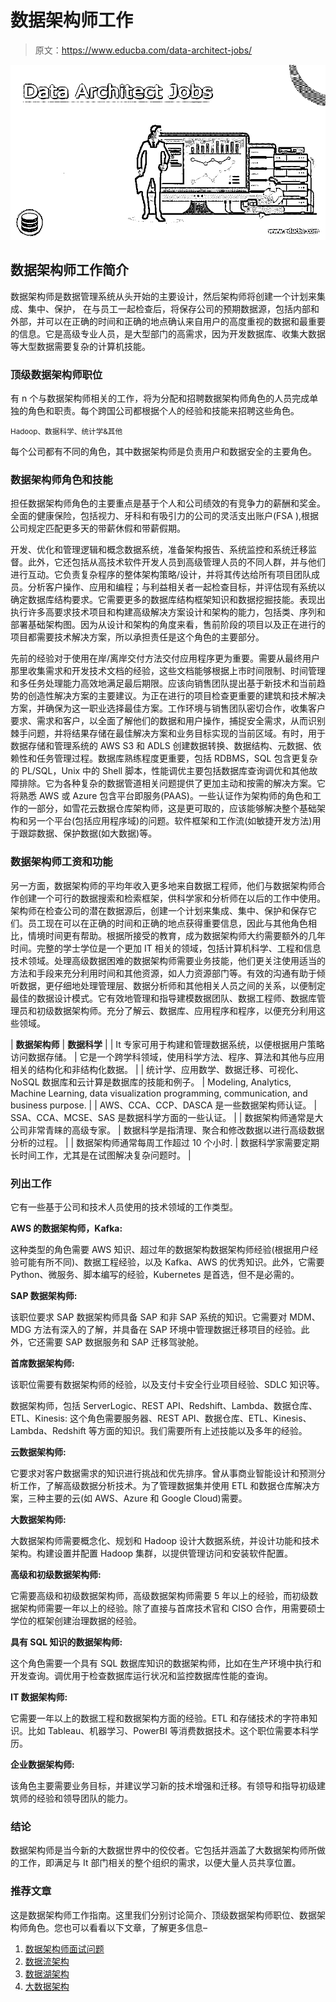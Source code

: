 # 数据架构师工作

> 原文：<https://www.educba.com/data-architect-jobs/>

![Data Architect Jobs](img/ca4c57637135236ded83de9e7cde3beb.png)



## 数据架构师工作简介

数据架构师是数据管理系统从头开始的主要设计，然后架构师将创建一个计划来集成、集中、保护， 在与员工一起检查后，将保存公司的预期数据源，包括内部和外部，并可以在正确的时间和正确的地点确认来自用户的高度重视的数据和最重要的信息。它是高级专业人员，是大型部门的高需求，因为开发数据库、收集大数据等大型数据需要复杂的计算机技能。

### 顶级数据架构师职位

有 n 个与数据架构师相关的工作，将为分配和招聘数据架构师角色的人员完成单独的角色和职责。每个跨国公司都根据个人的经验和技能来招聘这些角色。

<small>Hadoop、数据科学、统计学&其他</small>

每个公司都有不同的角色，其中数据架构师是负责用户和数据安全的主要角色。

### 数据架构师角色和技能

担任数据架构师角色的主要重点是基于个人和公司绩效的有竞争力的薪酬和奖金。全面的健康保险，包括视力、牙科和有吸引力的公司的灵活支出账户(FSA ),根据公司规定匹配更多天的带薪休假和带薪假期。

开发、优化和管理逻辑和概念数据系统，准备架构报告、系统监控和系统迁移监督。此外，它还包括从高技术软件开发人员到高级管理人员的不同人群，并与他们进行互动。它负责复杂程序的整体架构策略/设计，并将其传达给所有项目团队成员。分析客户操作、应用和编程；与利益相关者一起检查目标，并评估现有系统以确定数据库结构要求。它需要更多的数据库结构框架知识和数据挖掘技能。表现出执行许多高要求技术项目和构建高级解决方案设计和架构的能力，包括类、序列和部署基础架构图。因为从设计和架构的角度来看，售前阶段的项目以及正在进行的项目都需要技术解决方案，所以承担责任是这个角色的主要部分。

先前的经验对于使用在岸/离岸交付方法交付应用程序更为重要。需要从最终用户那里收集需求和开发技术文档的经验，这些文档能够根据上市时间限制、时间管理和多任务处理能力高效地满足最后期限。应该向销售团队提出基于新技术和当前趋势的创造性解决方案的主要建议。为正在进行的项目检查更重要的建筑和技术解决方案，并确保为这一职业选择最佳方案。工作环境与销售团队密切合作，收集客户要求、需求和客户，以全面了解他们的数据和用户操作，捕捉安全需求，从而识别棘手问题，并将结果存储在最佳解决方案和业务目标实现的当前区域。有时，用于数据存储和管理系统的 AWS S3 和 ADLS 创建数据转换、数据结构、元数据、依赖性和任务管理过程。数据库熟练程度更重要，包括 RDBMS，SQL 包含更复杂的 PL/SQL，Unix 中的 Shell 脚本，性能调优主要包括数据库查询调优和其他故障排除。它为各种复杂的数据管道相关问题提供了更加主动和按需的解决方案。它将熟悉 AWS 或 Azure 包含平台即服务(PAAS)。一些认证作为架构师的角色和工作的一部分，如雪花云数据仓库架构师，这是更可取的，应该能够解决整个基础架构和另一个平台(包括应用程序域)的问题。软件框架和工作流(如敏捷开发方法)用于跟踪数据、保护数据(如大数据)等。

### 数据架构师工资和功能

另一方面，数据架构师的平均年收入更多地来自数据工程师，他们与数据架构师合作创建一个可行的数据搜索和检索框架，供科学家和分析师在以后的工作中使用。架构师在检查公司的潜在数据源后，创建一个计划来集成、集中、保护和保存它们。员工现在可以在正确的时间和正确的地点获得重要信息，因此与其他角色相比，情境时间更有帮助。根据所接受的教育，成为数据架构师大约需要额外的几年时间。完整的学士学位是一个更加 IT 相关的领域，包括计算机科学、工程和信息技术领域。处理高级数据困难的数据架构师需要业务技能，他们更关注使用适当的方法和手段来充分利用时间和其他资源，如人力资源部门等。有效的沟通有助于倾听数据，更仔细地处理管理层、数据分析师和其他相关人员之间的关系，以便制定最佳的数据设计模式。它有效地管理和指导建模数据团队、数据工程师、数据库管理员和初级数据架构师。充分了解云、数据库、应用程序和程序，以便充分利用这些领域。

| **数据架构师** | **数据科学** |
| It 专家可用于构建和管理数据系统，以便根据用户策略访问数据存储。 | 它是一个跨学科领域，使用科学方法、程序、算法和其他与应用相关的结构化和非结构化数据。 |
| 统计学、应用数学、数据迁移、可视化、NoSQL 数据库和云计算是数据库的技能和例子。 | Modeling, Analytics, Machine Learning, data visualization programming, communication, and business purpose. |
| AWS、CCA、CCP、DASCA 是一些数据架构师认证。 | SSA、CCA、MCSE、SAS 是数据科学方面的一些认证。 |
| 数据架构师通常是大公司非常青睐的高级专家。 | 数据科学是指清理、聚合和修改数据以进行高级数据分析的过程。 |
| 数据架构师通常每周工作超过 10 个小时. | 数据科学家需要定期长时间工作，尤其是在试图解决复杂问题时。 |

### 列出工作

它有一些基于公司和技术人员使用的技术领域的工作类型。

**AWS 的数据架构师，Kafka:**

这种类型的角色需要 AWS 知识、超过年的数据架构数据架构师经验(根据用户经验可能有所不同)、数据工程经验，以及 Kafka、AWS 的优秀知识。此外，它需要 Python、微服务、脚本编写的经验，Kubernetes 是首选，但不是必需的。

**SAP 数据架构师:**

该职位要求 SAP 数据架构师具备 SAP 和非 SAP 系统的知识。它需要对 MDM、MDG 方法有深入的了解，并具备在 SAP 环境中管理数据迁移项目的经验。此外，它还需要 SAP 数据服务和 SAP 迁移驾驶舱。

**首席数据架构师:**

该职位需要有数据架构师的经验，以及支付卡安全行业项目经验、SDLC 知识等。

数据架构师，包括 ServerLogic、REST API、Redshift、Lambda、数据仓库、ETL、Kinesis:
这个角色需要服务器、REST API、数据仓库、ETL、Kinesis、Lambda、Redshift 等方面的知识。我们需要所有上述技能以及多年的经验。

**云数据架构师:**

它要求对客户数据需求的知识进行挑战和优先排序。曾从事商业智能设计和预测分析工作，了解高级数据分析技术。为了管理数据集并使用 ETL 和数据仓库解决方案，三种主要的云(如 AWS、Azure 和 Google Cloud)需要。

**大数据架构师:**

大数据架构师需要概念化、规划和 Hadoop 设计大数据系统，并设计功能和技术架构。构建设置并配置 Hadoop 集群，以提供管理访问和安装软件配置。

**高级和初级数据架构师:**

它需要高级和初级数据架构师，高级数据架构师需要 5 年以上的经验，而初级数据架构师需要一年以上的经验。除了直接与首席技术官和 CISO 合作，用需要硕士学位的框架创建治理数据的经验。

**具有 SQL 知识的数据架构师:**

这个角色需要一个具有 SQL 数据库知识的数据架构师，比如在生产环境中执行和开发查询。调优用于检查数据库运行状况和监控数据库性能的查询。

**IT 数据架构师:**

它需要一年以上的数据工程和数据架构方面的经验。ETL 和存储技术的字符串知识。比如 Tableau、机器学习、PowerBI 等消费数据技术。这个职位需要本科学历。

**企业数据架构师:**

该角色主要需要业务目标，并建议学习新的技术增强和迁移。有领导和指导初级建筑师的经验和领导团队的能力。

### 结论

数据架构师是当今新的大数据世界中的佼佼者。它包括并涵盖了大数据架构师所做的工作，即满足与 It 部门相关的整个组织的需求，以便大量人员共享位置。

### 推荐文章

这是数据架构师工作指南。这里我们分别讨论简介、顶级数据架构师职位、数据架构师角色。您也可以看看以下文章，了解更多信息–

1.  [数据架构师面试问题](https://www.educba.com/data-architect-interview-questions/)
2.  [数据流架构](https://www.educba.com/data-flow-architecture/)
3.  [数据湖架构](https://www.educba.com/data-lake-architecture/)
4.  [大数据架构](https://www.educba.com/big-data-architecture/)





